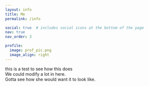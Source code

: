 ```yaml
---
layout: info
title: Me
permalink: /info

social: true  # includes social icons at the bottom of the page
nav: true
nav_order: 3

profile:
  image: prof_pic.png
  image_align: right
---
```

this is a test to see how this does <br>
We could modify a lot in here. <br>
 Gotta see how she would want it to look like.
